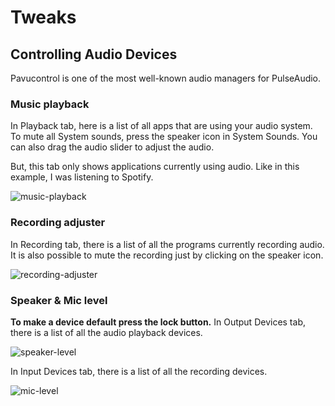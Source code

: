 # Tweaks

## Controlling Audio Devices

Pavucontrol is one of the most well-known audio managers for PulseAudio.

### Music playback

In Playback tab, here is a list of all apps that are using your audio system. To mute all System sounds, press the speaker icon in System Sounds. You can also drag the audio slider to adjust the audio.

But, this tab only shows applications currently using audio. Like in this example, I was listening to Spotify.

![music-playback](https://i.imgur.com/nI1snJV.png)

### Recording adjuster

In Recording tab, there is a list of all the programs currently recording audio. It is also possible to mute the recording just by clicking on the speaker icon.

![recording-adjuster](https://i.imgur.com/zR8otA3.png)

### Speaker & Mic level

**To make a device default press the lock button.**
In Output Devices tab, there is a list of all the audio playback devices.

![speaker-level](https://i.imgur.com/n3cAra1.png)

In Input Devices tab, there is a list of all the recording devices.

![mic-level](https://i.imgur.com/0zPqxSU.png)
